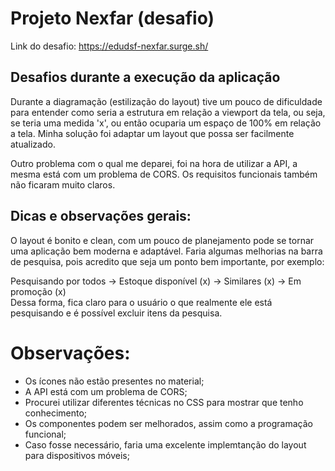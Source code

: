 # Projeto Nexfar (desafio)

Link do desafio:
https://edudsf-nexfar.surge.sh/

## Desafios durante a execução da aplicação

Durante a diagramação (estilização do layout) tive um pouco de dificuldade para entender como seria a estrutura em relação a viewport da tela, ou seja, se teria uma medida 'x', 
ou então ocuparia um espaço de 100% em relação a tela. Minha solução foi adaptar um layout que possa ser facilmente atualizado.

Outro problema com o qual me deparei, foi na hora de utilizar a API, a mesma está com um problema de CORS. Os requisitos funcionais também não ficaram muito claros.

## Dicas e observações gerais:

O layout é bonito e clean, com um pouco de planejamento pode se tornar uma aplicação bem moderna e adaptável. Faria algumas melhorias na barra de pesquisa, pois acredito que
seja um ponto bem importante, por exemplo:

Pesquisando por todos -> Estoque disponível (x) -> Similares (x) -> Em promoção (x) <br>
Dessa forma, fica claro para o usuário o que realmente ele está pesquisando e é possível excluir itens da pesquisa.

# Observações:

- Os ícones não estão presentes no material;
- A API está com um problema de CORS;
- Procurei utilizar diferentes técnicas no CSS para mostrar que tenho conhecimento;
- Os componentes podem ser melhorados, assim como a programação funcional;
- Caso fosse necessário, faria uma excelente implemtanção do layout para dispositivos móveis;
